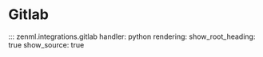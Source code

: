 # Gitlab

::: zenml.integrations.gitlab
    handler: python
    rendering:
      show_root_heading: true
      show_source: true
